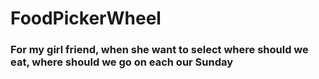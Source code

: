 # FoodPickerWheel
### For my girl friend, when she want to select where should we eat, where should we go on each our Sunday
